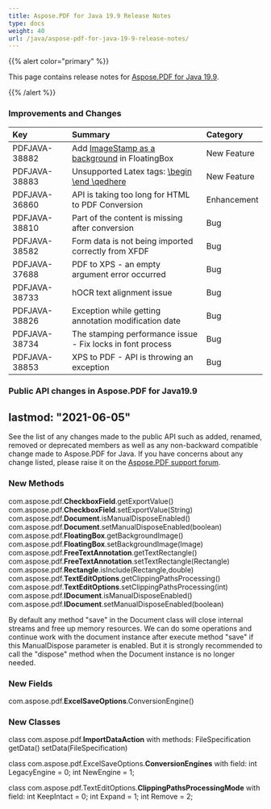 ```yaml
---
title: Aspose.PDF for Java 19.9 Release Notes
type: docs
weight: 40
url: /java/aspose-pdf-for-java-19-9-release-notes/
---
```


{{% alert color="primary" %}}

This page contains release notes for [Aspose.PDF for Java 19.9](https://downloads.aspose.com/pdf/java/new-releases/aspose.pdf-for-java-19.9/).

{{% /alert %}}
### **Improvements and Changes**

|**Key**|**Summary**|**Category**|
| :- | :- | :- |
|PDFJAVA-38882|Add [ImageStamp as a background](/pdf/java/adding-stamp-in-a-pdf-file/#addingstampinapdffile-addimagestampasbackgroundinfloatingbox) in FloatingBox|New Feature|
|PDFJAVA-38883|Unsupported Latex tags: [\begin \end \qedhere](/pdf/java/advanced-features/#advancedfeatures-supportforlatextags)|New Feature|
|PDFJAVA-36860|API is taking too long for HTML to PDF Conversion|Enhancement|
|PDFJAVA-38810|Part of the content is missing after conversion|Bug|
|PDFJAVA-38582|Form data is not being imported correctly from XFDF|Bug|
|PDFJAVA-37688|PDF to XPS - an empty argument error occurred|Bug|
|PDFJAVA-38733|hOCR text alignment issue|Bug|
|PDFJAVA-38826|Exception while getting annotation modification date|Bug|
|PDFJAVA-38734|The stamping performance issue - Fix locks in font process|Bug|
|PDFJAVA-38853|XPS to PDF - API is throwing an exception|Bug|
### **Public API changes in Aspose.PDF for Java19.9**
lastmod: "2021-06-05"
-----
See the list of any changes made to the public API such as added, renamed, removed or deprecated members as well as any non-backward compatible change made to Aspose.PDF for Java. If you have concerns about any change listed, please raise it on the [Aspose.PDF support forum](https://forum.aspose.com/c/pdf).
### **New Methods**
com.aspose.pdf.**CheckboxField**.getExportValue()  
com.aspose.pdf.**CheckboxField**.setExportValue(String)  
com.aspose.pdf.**Document**.isManualDisposeEnabled()  
com.aspose.pdf.**Document**.setManualDisposeEnabled(boolean)  
com.aspose.pdf.**FloatingBox**.getBackgroundImage()  
com.aspose.pdf.**FloatingBox**.setBackgroundImage(Image)  
com.aspose.pdf.**FreeTextAnnotation**.getTextRectangle()  
com.aspose.pdf.**FreeTextAnnotation**.setTextRectangle(Rectangle)  
com.aspose.pdf.**Rectangle**.isInclude(Rectangle,double)  
com.aspose.pdf.**TextEditOptions**.getClippingPathsProcessing()  
com.aspose.pdf.**TextEditOptions**.setClippingPathsProcessing(int)  
com.aspose.pdf.**IDocument**.isManualDisposeEnabled()  
com.aspose.pdf.**IDocument**.setManualDisposeEnabled(boolean)  

By default any method "save" in the Document class will close internal streams and free up memory resources. We can do some operations and continue work with the document instance after execute method "save" if this ManualDispose parameter is enabled. But it is strongly recommended to call the "dispose" method when the Document instance is no longer needed.
### **New Fields**
com.aspose.pdf.**ExcelSaveOptions**.ConversionEngine()
### **New Classes**
class com.aspose.pdf.**ImportDataAction** with methods:
FileSpecification getData()
setData(FileSpecification)

class com.aspose.pdf.ExcelSaveOptions.**ConversionEngines** with field:
int LegacyEngine = 0;
int NewEngine = 1;

class com.aspose.pdf.TextEditOptions.**ClippingPathsProcessingMode** with field:
int KeepIntact = 0;
int Expand = 1;
int Remove = 2;
